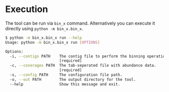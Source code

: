 # Execution

The tool can be run via `bin_x` command. Alternatively you can execute it directly using `python -m bin_x.bin_x`.

```bash
$ python -m bin_x.bin_x run --help
Usage: python -m bin_x.bin_x run [OPTIONS]

Options:
  -i, --contigs PATH    The contig file to perform the binning operation.
                        [required]
  -c, --coverages PATH  The tab-seperated file with abundance data.
                        [required]
  -s, --config PATH     The configuration file path.
  -o, --out PATH        The output directory for the tool.
  --help                Show this message and exit.
```
